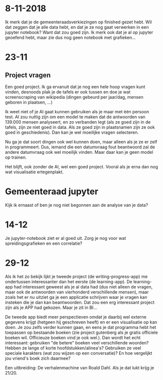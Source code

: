 # 8-11-2018

Ik merk dat je de gemeenteraadsverkiezingen op finished gezet hebt. Wil dat zeggen dat je alle data hebt, en dat je ze nog gaat verwerken in een jupyter notebook? Want dat zou goed zijn. Ik merk ook dat je al op jupyter geoefend hebt, maar zie dus nog geen notebook met grafieken...

# 23-11

## Project vragen

Een goed project. Ik ga ervanuit dat je nog een hele hoop vragen kunt vinden, desnoods plak je de tafels er ook tussen en doe je wat screenscraping van wikipedia (dingen gebeurd per jaar/dag, mensen geboren in plaatsen, ...)

Ik weet niet of je AI gaat kunnen gebruiken als je maar met één persoon test. AI zou nuttig zijn om een model te maken dat de antwoorden van 139.000 mensen analyseert, en zo verbanden legt (als ze goed zijn in de tafels, zijn ze niet goed in data. Als ze goed zijn in plaatsnamen zijn ze ook goed in geschiedenis). Dan kan je wel moeilijke vragen selecteren.

Nu ga je dat soort dingen ook wel kunnen doen, maar alleen als je ze er zelf in programmeert. Dus, iemand die een datumvraag fout beantwoord zal de andere datumvraag ook wel moeilijk vinden. Maar daar kan je geen model op trainen.

Het blijft, ook zonder de AI, wel een goed project. Vooral als je erna dan nog wat visualisatie ertegenplakt.

# Gemeenteraad jupyter

Kijk ik ernaast of ben je nog niet begonnen aan de analyse van je data?

# 14-12

Je jupyter-notebook ziet er al goed uit. Zorg je nog voor wat spreidingsgrafieken en een correlatie?

# 29-12

Als ik het zo bekijk lijkt je tweede project (de writing-progress-app) me ondertussen interessanter dan het eerste (de learning-app). De learning-app had interessant geweest als je al data had (dus niet alleen de vragen, maar ook de antwoorden van vierhonderd verschillende mensen), maar zoals het er nu uitziet ga je een applicatie schrijven waar je vragen kan insteken die je dan kan beantwoorden. Dat zou een erg interessant project zijn als je APP had gekozen. Maar je zit in BI...

De tweede app biedt meer perspectieven omdat je daarbij wel externe gegevens krijgt (hetgeen hij geschreven heeft) en er een visualisatie op kan doen. Je zou zelfs verder kunnen gaan, en eens je dat programma hebt het toepassen op bestaande boeken (zie project gutenberg als je gratis officiele boeken wil. Officieuze boeken vind je ook wel.). Dan wordt het echt interessant: gebruiken "de betere" boeken veel verschillende woorden? Hebben ze lange of korte hoofdstukken/alinea's? Gebruiken ze veel speciale karakters (wat zou wijzen op een conversatie)? En hoe vergelijkt jou vriend's boek zich daarmee?

Een uitbreiding: De verhalenmachine van Roald Dahl. Als je dat lukt krijg je 21/20.
